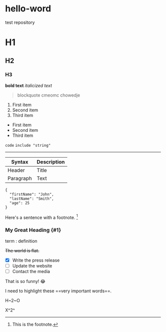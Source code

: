 # hello-word
test repository
# H1
## H2
### H3
**bold text**
*italicized text*
> blockquote
> cmeomc
> chowedje
1. First item
2. Second item
3. Third item

- First item
- Second item
- Third item

`code`
`include "string"`

---

| Syntax | Description |
| ----------- | ----------- |
| Header | Title |
| Paragraph | Text |

```
{
  "firstName": "John",
  "lastName": "Smith",
  "age": 25
}
```

Here's a sentence with a footnote. [^1]

[^1]: This is the footnote.

### My Great Heading {#1}

term
: definition

~~The world is flat.~~

- [x] Write the press release
- [ ] Update the website
- [ ] Contact the media

That is so funny! :joy:

I need to highlight these ==very important words==.

H~2~O

X^2^
